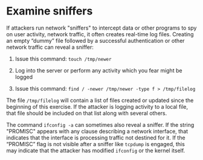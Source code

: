 # Examine sniffers

If attackers run network "sniffers" to intercept data or other programs to spy on user activity, network traffic, it often creates real-time log files. Creating an empty “dummy” file followed by a successful authentication or other network traffic can reveal a sniffer:

1. Issue this command: `touch /tmp/newer`

2. Log into the server or perform any activity which you fear might be logged

3. Issue this command: `find / -newer /tmp/newer -type f > /tmp/filelog`

The file `/tmp/filelog` will contain a list of files created or updated since the beginning of this exercise. If the attacker is logging activity to a local file, that file should be included on that list along with several others.

The command `ifconfig -a` can sometimes also reveal a sniffer. If the string "PROMISC" appears with any clause describing a network interface, that indicates that the interface is processing traffic not destined for it. If the “PROMISC” flag is not visible after a sniffer like `tcpdump` is engaged, this may indicate that the attacker has modified `ifconfig` or the kernel itself.
